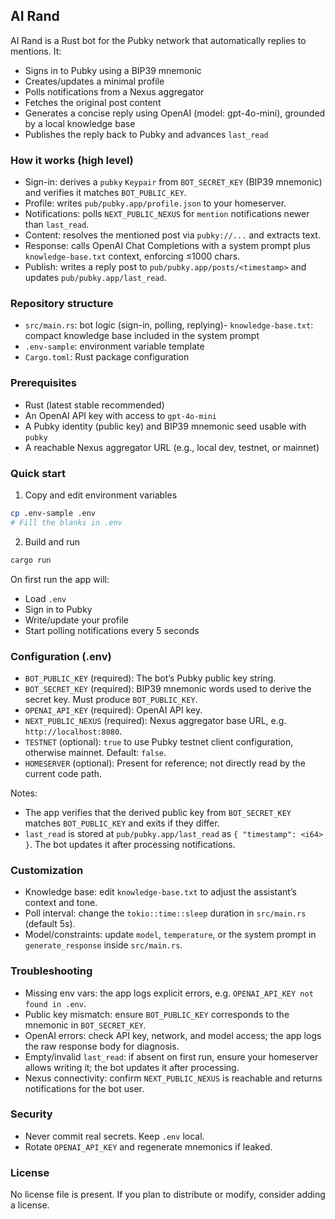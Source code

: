 ## AI Rand

AI Rand is a Rust bot for the Pubky network that automatically replies to mentions. It:

- Signs in to Pubky using a BIP39 mnemonic
- Creates/updates a minimal profile
- Polls notifications from a Nexus aggregator
- Fetches the original post content
- Generates a concise reply using OpenAI (model: gpt-4o-mini), grounded by a local knowledge base
- Publishes the reply back to Pubky and advances `last_read`

### How it works (high level)
- Sign-in: derives a `pubky` `Keypair` from `BOT_SECRET_KEY` (BIP39 mnemonic) and verifies it matches `BOT_PUBLIC_KEY`.
- Profile: writes `pub/pubky.app/profile.json` to your homeserver.
- Notifications: polls `NEXT_PUBLIC_NEXUS` for `mention` notifications newer than `last_read`.
- Content: resolves the mentioned post via `pubky://...` and extracts text.
- Response: calls OpenAI Chat Completions with a system prompt plus `knowledge-base.txt` context, enforcing ≤1000 chars.
- Publish: writes a reply post to `pub/pubky.app/posts/<timestamp>` and updates `pub/pubky.app/last_read`.

### Repository structure
- `src/main.rs`: bot logic (sign-in, polling, replying)- `knowledge-base.txt`: compact knowledge base included in the system prompt
- `.env-sample`: environment variable template
- `Cargo.toml`: Rust package configuration

### Prerequisites
- Rust (latest stable recommended)
- An OpenAI API key with access to `gpt-4o-mini`
- A Pubky identity (public key) and BIP39 mnemonic seed usable with `pubky`
- A reachable Nexus aggregator URL (e.g., local dev, testnet, or mainnet)

### Quick start
1) Copy and edit environment variables
```bash
cp .env-sample .env
# Fill the blanks in .env
```

2) Build and run
```bash
cargo run
```

On first run the app will:
- Load `.env`
- Sign in to Pubky
- Write/update your profile
- Start polling notifications every 5 seconds

### Configuration (.env)
- `BOT_PUBLIC_KEY` (required): The bot’s Pubky public key string.
- `BOT_SECRET_KEY` (required): BIP39 mnemonic words used to derive the secret key. Must produce `BOT_PUBLIC_KEY`.
- `OPENAI_API_KEY` (required): OpenAI API key.
- `NEXT_PUBLIC_NEXUS` (required): Nexus aggregator base URL, e.g. `http://localhost:8080`.
- `TESTNET` (optional): `true` to use Pubky testnet client configuration, otherwise mainnet. Default: `false`.
- `HOMESERVER` (optional): Present for reference; not directly read by the current code path.

Notes:
- The app verifies that the derived public key from `BOT_SECRET_KEY` matches `BOT_PUBLIC_KEY` and exits if they differ.
- `last_read` is stored at `pub/pubky.app/last_read` as `{ "timestamp": <i64> }`. The bot updates it after processing notifications.

### Customization
- Knowledge base: edit `knowledge-base.txt` to adjust the assistant’s context and tone.
- Poll interval: change the `tokio::time::sleep` duration in `src/main.rs` (default 5s).
- Model/constraints: update `model`, `temperature`, or the system prompt in `generate_response` inside `src/main.rs`.

### Troubleshooting
- Missing env vars: the app logs explicit errors, e.g. `OPENAI_API_KEY not found in .env`.
- Public key mismatch: ensure `BOT_PUBLIC_KEY` corresponds to the mnemonic in `BOT_SECRET_KEY`.
- OpenAI errors: check API key, network, and model access; the app logs the raw response body for diagnosis.
- Empty/invalid `last_read`: if absent on first run, ensure your homeserver allows writing it; the bot updates it after processing.
- Nexus connectivity: confirm `NEXT_PUBLIC_NEXUS` is reachable and returns notifications for the bot user.

### Security
- Never commit real secrets. Keep `.env` local.
- Rotate `OPENAI_API_KEY` and regenerate mnemonics if leaked.

### License
No license file is present. If you plan to distribute or modify, consider adding a license.

